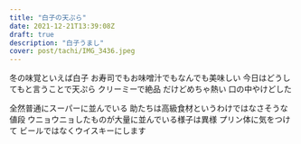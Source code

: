 ```yaml
---
title: "白子の天ぷら"
date: 2021-12-21T13:39:08Z
draft: true
description: "白子うまし"
cover: post/tachi/IMG_3436.jpeg
---
```


冬の味覚といえば白子
お寿司でもお味噌汁でもなんでも美味しい
今日はどうしてもと言うことで天ぷら
クリーミーで絶品
だけどめちゃ熱い
口の中やけどした

全然普通にスーパーに並んでいる
助たちは高級食材というわけではなさそうな値段
ウニョウニョしたものが大量に並んでいる様子は異様
プリン体に気をつけて
ビールではなくウイスキーにします

